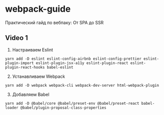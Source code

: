 # webpack-guide

Практический гайд по вебпаку: От SPA до SSR

## Video 1

1. Настраиваем Eslint

```
yarn add -D eslint eslint-config-airbnb eslint-config-prettier eslint-plugin-import eslint-plugin-jsx-a11y eslint-plugin-react eslint-plugin-react-hooks babel-eslint
```

2. Устанавливаем Webpack

```
yarn add -D webpack webpack-cli webpack-dev-server html-webpack-plugin
```

3. Добавляем Babel

```
yarn add -D @babel/core @babel/preset-env @babel/preset-react babel-loader @babel/plugin-proposal-class-properties
```
